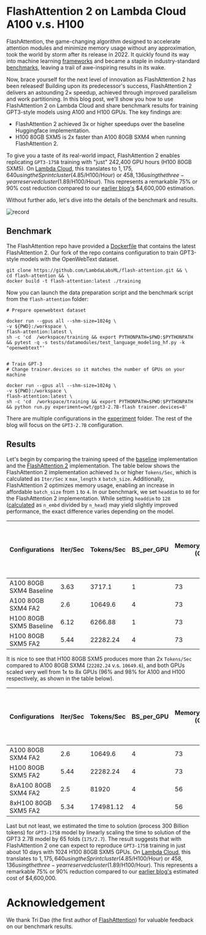 # FlashAttention 2 on Lambda Cloud A100 v.s. H100

FlashAttention, the game-changing algorithm designed to accelerate attention modules and minimize memory usage without any approximation, took the world by storm after its release in 2022. It quickly found its way into machine learning [frameworks](https://github.com/Dao-AILab/flash-attention/blob/main/usage.md#integrated-into-machine-learning-frameworks) and became a staple in industry-standard [benchmarks](https://spectrum.ieee.org/mlperf-rankings-2022), leaving a trail of awe-inspiring results in its wake.

Now, brace yourself for the next level of innovation as FlashAttention 2 has been released! Building upon its predecessor's success, FlashAttention 2 delivers an astounding 2× speedup, achieved through improved parallelism and work partitioning. In this blog post, we'll show you how to use FlashAttention 2 on Lambda Cloud and share benchmark results for training GPT3-style models using A100 and H100 GPUs. The key findings are:

- FlashAttention 2 achieved 3x or higher speedups over the baseline Huggingface implementation.
- H100 80GB SXM5 is 2x faster than A100 80GB SXM4 when running FlashAttention 2.

To give you a taste of its real-world impact, FlashAttention 2 enables replicating `GPT3-175B` training with "just" 242,400 GPU hours (H100 80GB SXM5). On [Lambda Cloud](<(https://lambdalabs.com/service/gpu-cloud/reserved)>), this translates to $1,175,640 using the Sprint cluster ($4.85/H100/Hour) or $458,136 using the three-year reserved cluster ($1.89/H100/Hour). This represents a remarkable 75% or 90% cost reduction compared to our [earlier blog's](https://lambdalabs.com/blog/demystifying-gpt-3) $4,600,000 estimation.

Without further ado, let's dive into the details of the benchmark and results.

![record](imgs/record.gif)

## Benchmark

The FlashAttention repo have provided a [Dockerfile](https://github.com/Dao-AILab/flash-attention/blob/main/training/Dockerfile) that contains the latest FlashAttention 2. Our fork of the repo contains configuration to train GPT3-style models with the OpenWebText dataset.

```
git clone https://github.com/LambdaLabsML/flash-attention.git && \
cd flash-attention && \
docker build -t flash-attention:latest ./training
```

Now you can launch the data preparation script and the benchmark script from the `flash-attention` folder:

```
# Prepare openwebtext dataset

docker run --gpus all --shm-size=1024g \
-v ${PWD}:/workspace \
flash-attention:latest \
sh -c 'cd  /workspace/training && export PYTHONPATH=$PWD:$PYTHONPATH && pytest -q -s tests/datamodules/test_language_modeling_hf.py -k "openwebtext"'


# Train GPT-3
# Change trainer.devices so it matches the number of GPUs on your machine

docker run --gpus all --shm-size=1024g \
-v ${PWD}:/workspace \
flash-attention:latest \
sh -c 'cd  /workspace/training && export PYTHONPATH=$PWD:$PYTHONPATH && python run.py experiment=owt/gpt3-2.7B-flash trainer.devices=8'
```

There are multiple configurations in the [experiment](https://github.com/LambdaLabsML/flash-attention/tree/main/training/configs/experiment) folder. The rest of the blog will focus on the `GPT3-2.7B` configuration.

## Results

Let's begin by comparing the training speed of the [baseline](https://github.com/LambdaLabsML/flash-attention/blob/main/training/configs/experiment/owt/gpt3-2.7B-hf.yaml) implementation and the [FlashAttention 2](https://github.com/LambdaLabsML/flash-attention/blob/main/training/configs/experiment/owt/gpt3-2.7B-flash.yaml) implementation. The table below shows the FlashAttention 2 implementation achieved `3x` or higher `Tokens/Sec`, which is calculated as `Iter/Sec` x `max_length` x `batch_size`. Additionally, FlashAttention 2 optimizes memory usage, enabling an increase in affordable `batch_size` from `1` to `4`. In our benchmark, we set `headdim` to `80` for the FlashAttention 2 implementation. While setting `headdim` to `128` ([calculated](https://github.com/LambdaLabsML/flash-attention/blob/main/training/configs/experiment/owt/gpt3-2.7B-flash-hdim128.yaml#L8-L9) as `n_embd` divided by `n_head`) may yield slightly improved performance, the exact difference varies depending on the model.

| Configurations          | Iter/Sec | Tokens/Sec | BS_per_GPU | Memory_per_GPU (GB) | Time to 300B Tokens GPT3-2.7B (Days) | Extrapolated Time to 300B Tokens GPT3-175B (Days) |
| ----------------------- | -------- | ---------- | ---------- | ------------------- | ------------------------------------ | ------------------------------------------------- |
| A100 80GB SXM4 Baseline | 3.63     | 3717.1     | 1          | 73                  | 934                                  | 60544                                             |
| A100 80GB SXM4 FA2      | 2.6      | 10649.6    | 4          | 73                  | 326                                  | 21132                                             |
| H100 80GB SXM5 Baseline | 6.12     | 6266.88    | 1          | 73                  | 156                                  | 10100                                             |
| H100 80GB SXM5 FA2      | 5.44     | 22282.24   | 4          | 73                  | 555                                  | 35911                                             |

It is nice to see that H100 80GB SXM5 produces more than 2x `Tokens/Sec` compared to A100 80GB SXM4 (`22282.24` v.s. `10649.6`), and both GPUs scaled very well from 1x to 8x GPUs (96% and 98% for A100 and H100 respectively, as shown in the table below).

| Configurations       | Iter/Sec | Tokens/Sec | BS_per_GPU | Memory_per_GPU (GB) | Time to 300B Tokens GPT3-2.7B (Days) | Extrapolated Time to 300B Tokens GPT3-175B (Days) |
| -------------------- | -------- | ---------- | ---------- | ------------------- | ------------------------------------ | ------------------------------------------------- |
| A100 80GB SXM4 FA2   | 2.6      | 10649.6    | 4          | 73                  | 326                                  | 21132                                             |
| H100 80GB SXM5 FA2   | 5.44     | 22282.24   | 4          | 73                  | 156                                  | 10100                                             |
| 8xA100 80GB SXM4 FA2 | 2.5      | 81920      | 4          | 56                  | 42                                   | 2747                                              |
| 8xH100 80GB SXM5 FA2 | 5.34     | 174981.12  | 4          | 56                  | 20                                   | 1286                                              |

Last but not least, we estimated the time to solution (process 300 Billion tokens) for `GPT3-175B` model by linearly scaling the time to solution of the GPT3 2.7B model by 65 folds (`175/2.7`). The result suggests that with FlashAttention 2 one can expect to reproduce `GPT3-175B` training in just about 10 days with 1024 H100 80GB SXM5 GPUs. On [Lambda Cloud](<(https://lambdalabs.com/service/gpu-cloud/reserved)>), this translates to $1,175,640 using the Sprint cluster ($4.85/H100/Hour) or $458,136 using the three-year reserved cluster ($1.89/H100/Hour). This represents a remarkable 75% or 90% reduction compared to our [earlier blog's](https://lambdalabs.com/blog/demystifying-gpt-3) estimated cost of $4,600,000.

# Acknowledgement

We thank Tri Dao (the first author of [FlashAttention](https://github.com/Dao-AILab/flash-attention)) for valuable feedback on our benchmark results.
